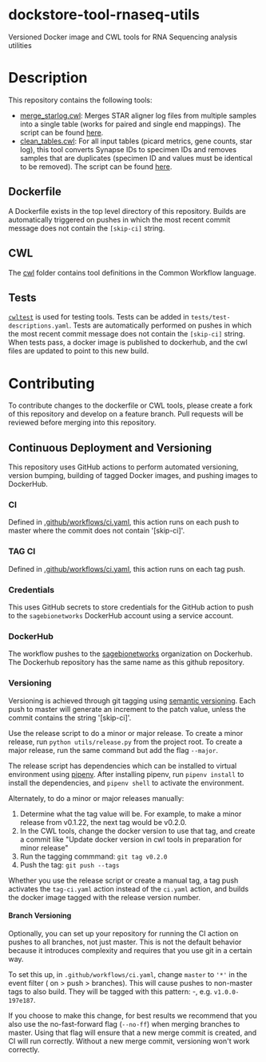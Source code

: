 # dockstore-tool-rnaseq-utils
Versioned Docker image and CWL tools for RNA Sequencing analysis utilities

# Description
This repository contains the following tools:

- [merge_starlog.cwl](cwl/merge_starlog.cwl): Merges STAR aligner log files from multiple samples into a single table (works for paired and single end mappings). The script can be found [here](bin/starmerge.py).
- [clean_tables.cwl](cwl/clean_tables.cwl): For all input tables (picard metrics, gene counts, star log), this tool converts Synapse IDs to specimen IDs and removes samples that are duplicates (specimen ID and values must be identical to be removed). The script can be found [here](bin/clean_tables.py).

## Dockerfile

A Dockerfile exists in the top level directory of this repository. Builds are automatically triggered on pushes in which the most recent commit message does not contain the `[skip-ci]` string.

## CWL

The [cwl](cwl) folder contains tool definitions in the Common Workflow language.

## Tests

[`cwltest`](https://github.com/common-workflow-language/cwltest) is used for
testing tools. Tests can be added in `tests/test-descriptions.yaml`. Tests are automatically performed on pushes in which the most recent commit message does not contain the `[skip-ci]` string.  When tests pass, a docker image is published to dockerhub, and the cwl files are updated to point to this new build.

# Contributing

To contribute changes to the dockerfile or CWL tools, please create a fork of this repository and develop on a feature branch. Pull requests will be reviewed before merging into this repository.

## Continuous Deployment and Versioning

This repository uses GitHub actions to perform automated versioning, version
bumping, building of tagged Docker images, and pushing images to DockerHub.

### CI
Defined in [.github/workflows/ci.yaml](.github/workflows/ci.yaml), this action
runs on each push to master where the commit does not contain '[skip-ci]'.

### TAG CI
Defined in [.github/workflows/ci.yaml](.github/workflows/tag-ci.yaml), this action
runs on each tag push.

### Credentials

This uses GitHub secrets to store credentials for the GitHub action to push to
the `sagebionetworks` DockerHub account using a service account. 

### DockerHub

The workflow pushes to the [sagebionetworks](https://hub.docker.com/orgs/sagebionetworks) organization on Dockerhub. The Dockerhub repository has the same name as this github repository. 

### Versioning
Versioning is achieved through git tagging using
[semantic versioning](https://semver.org/). Each push to master will generate an
increment to the patch value, unless the commit contains the string '[skip-ci]'.

Use the release script to do a minor or major release.
To create a minor release, run `python utils/release.py` from the project root.
To create a major release, run the same command but add the flag `--major`.

The release script has dependencies which can be installed to virtual
environment using [pipenv](https://pipenv.pypa.io/en/latest/). After installing
pipenv, run `pipenv install` to install the dependencies, and `pipenv shell`
to activate the environment.

Alternately, to do a minor or major releases manually:
1. Determine what the tag value will be. For example, to make a minor release from v0.1.22, the next tag would be v0.2.0.
1. In the CWL tools, change the docker version to use that tag, and create a commit like "Update docker version in cwl tools in preparation for minor release"
1. Run the tagging commmand: `git tag v0.2.0`
1. Push the tag: `git push --tags`

Whether you use the release script or create a manual tag, a tag push activates
the `tag-ci.yaml` action instead of the `ci.yaml` action, and builds the docker
image tagged with the release version number.

#### Branch Versioning
Optionally, you can set up your repository for running the CI action on pushes
to all branches, not just master. This is not the default behavior because it
introduces complexity and requires that you use git in a certain way.

To set this up, in `.github/workflows/ci.yaml`, change `master` to `'*'` in the
event filter ( on > push > branches). This will cause pushes to non-master tags
to also build. They will be tagged with this pattern: <semver>-<git-short-sha>,
e.g. `v1.0.0-197e187`.

If you choose to make this change, for best results we recommend that you also
use the no-fast-forward flag (`--no-ff`) when merging branches to master. Using
that flag will ensure that a new merge commit is created, and CI will run
correctly. Without a new merge commit, versioning won't work correctly.

